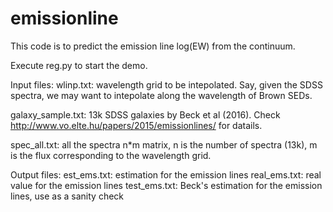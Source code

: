 # emissionline
This code is to predict the emission line log(EW) from the continuum.

Execute reg.py to start the demo.

Input files:
wlinp.txt: wavelength grid to be intepolated. Say, given the SDSS spectra, we may want to intepolate along the wavelength of Brown SEDs.

galaxy_sample.txt: 13k SDSS galaxies by Beck et al (2016). Check http://www.vo.elte.hu/papers/2015/emissionlines/ for datails.

spec_all.txt: all the spectra n*m matrix, n is the number of spectra (13k), m is the flux corresponding to the wavelength grid.

Output files:
est_ems.txt: estimation for the emission lines
real_ems.txt: real value for the emission lines
test_ems.txt: Beck's estimation for the emission lines, use as a sanity check 
